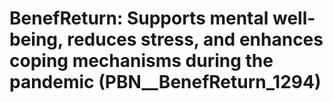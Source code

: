 # BenefReturn: __Supports mental well-being, reduces stress, and enhances coping mechanisms during the pandemic__ (PBN__BenefReturn_1294)

